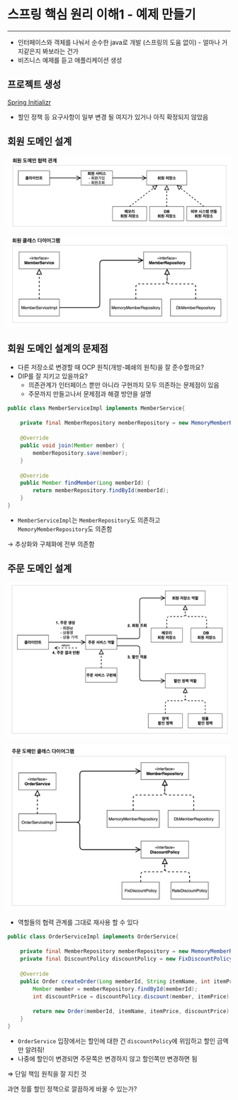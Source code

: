 # 스프링 핵심 원리 이해1 - 예제 만들기

---

- 인터페이스와 객체를 나눠서 순수한 java로 개발 (스프링의 도움 없이) - 얼마나 거지같은지 봐보라는 건가
- 비즈니스 예제를 듣고 애플리케이션 생성

## 프로젝트 생성

[Spring Initializr](https://start.spring.io/)

- 할인 정책 등 요구사항이 일부 변경 될 여지가 있거나 아직 확정되지 않았음

## 회원 도메인 설계

![Untitled](./img/Lecture2/Untitled.png)

![Untitled](./img/Lecture2/Untitled%201.png)

## 회원 도메인 설계의 문제점

- 다른 저장소로 변경할 때 OCP 원칙(개방-폐쇄의 원칙)을 잘 준수할까요?
- DIP를 잘 지키고 있을까요?
    - 의존관계가 인터페이스 뿐만 아니라 구현까지 모두 의존하는 문제점이 있음
    - 주문까지 만들고나서 문제점과 해결 방안을 설명

```java
public class MemberServiceImpl implements MemberService{

    private final MemberRepository memberRepository = new MemoryMemberRepository();

    @Override
    public void join(Member member) {
        memberRepository.save(member);
    }

    @Override
    public Member findMember(Long memberId) {
        return memberRepository.findById(memberId);
    }
}
```

- `MemberServiceImpl`는 `MemberRepository`도 의존하고 `MemoryMemberRepository`도 의존함

→ 추상화와 구체화에 전부 의존함

## 주문 도메인 설계

![Untitled](./img/Lecture2/Untitled%202.png)

![Untitled](./img/Lecture2/Untitled%203.png)

- 역할들의 협력 관계를 그대로 재사용 할 수 있다

```java
public class OrderServiceImpl implements OrderService{

    private final MemberRepository memberRepository = new MemoryMemberRepository();
    private final DiscountPolicy discountPolicy = new FixDiscountPolicy();

    @Override
    public Order createOrder(Long memberId, String itemName, int itemPrice) {
        Member member = memberRepository.findById(memberId);
        int discountPrice = discountPolicy.discount(member, itemPrice); // DI원칙을 잘 지키는 설계

        return new Order(memberId, itemName, itemPrice, discountPrice);
    }
}
```

- `OrderService` 입장에서는 할인에 대한 건 `discountPolicy`에 위임하고 할인 금액만 알려줘!
- 나중에 할인이 변경되면 주문쪽은 변경하지 않고 할인쪽만 변경하면 됨

⇒ 단일 책임 원칙을 잘 지킨 것

과연 정률 할인 정책으로 깔끔하게 바꿀 수 있는가?